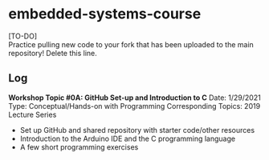 # embedded-systems-course
 

[TO-DO]  
Practice pulling new code to your fork that has been uploaded to the main repository! Delete this line.

## Log

**Workshop Topic #0A: GitHub Set-up and Introduction to C**
Date: 1/29/2021
Type: Conceptual/Hands-on with Programming
Corresponding Topics: 2019 Lecture Series
- Set up GitHub and shared repository with starter code/other resources
- Introduction to the Arduino IDE and the C programming language
- A few short programming exercises